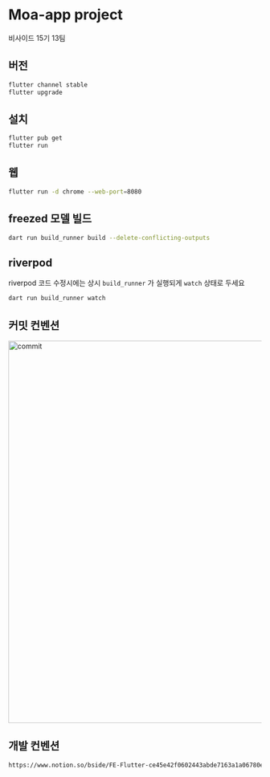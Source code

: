 # Moa-app project

비사이드 15기 13팀

## 버전
```sh
flutter channel stable
flutter upgrade
```
## 설치

```sh
flutter pub get
flutter run
```

## 웹
```sh
flutter run -d chrome --web-port=8080
```
## freezed 모델 빌드

```sh
dart run build_runner build --delete-conflicting-outputs
```
## riverpod
riverpod 코드 수정시에는 상시 `build_runner` 가 실행되게 `watch` 상태로 두세요
```sh
dart run build_runner watch
```
## 커밋 컨벤션
<img width="762" alt="commit" src="https://github.com/bsideproject/Moa-app/assets/73378472/9c177b86-9fa4-46c8-85a9-a605fa922c61">

## 개발 컨벤션
```sh
https://www.notion.so/bside/FE-Flutter-ce45e42f0602443abde7163a1a06780e?pvs=4
```
